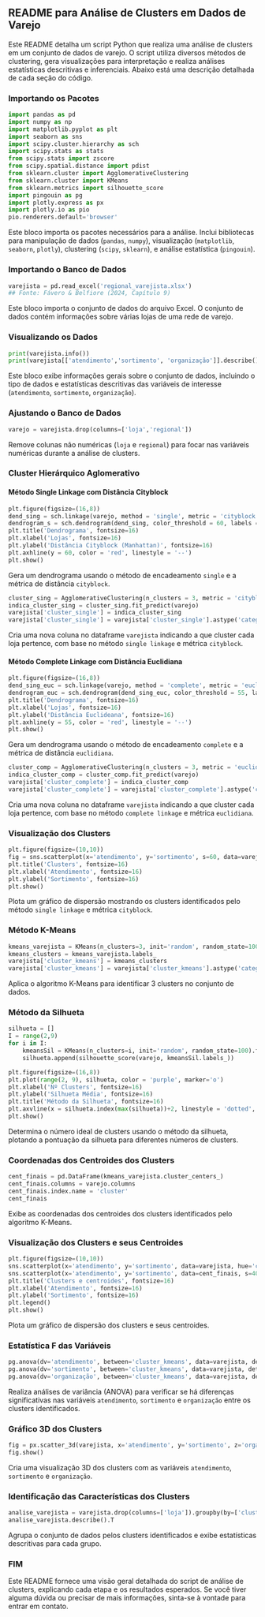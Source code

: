 ## README para Análise de Clusters em Dados de Varejo

Este README detalha um script Python que realiza uma análise de clusters em um conjunto de dados de varejo. O script utiliza diversos métodos de clustering, gera visualizações para interpretação e realiza análises estatísticas descritivas e inferenciais. Abaixo está uma descrição detalhada de cada seção do código.

### Importando os Pacotes

```python
import pandas as pd
import numpy as np
import matplotlib.pyplot as plt
import seaborn as sns
import scipy.cluster.hierarchy as sch
import scipy.stats as stats
from scipy.stats import zscore
from scipy.spatial.distance import pdist
from sklearn.cluster import AgglomerativeClustering
from sklearn.cluster import KMeans
from sklearn.metrics import silhouette_score
import pingouin as pg
import plotly.express as px 
import plotly.io as pio
pio.renderers.default='browser'
```

Este bloco importa os pacotes necessários para a análise. Inclui bibliotecas para manipulação de dados (`pandas`, `numpy`), visualização (`matplotlib`, `seaborn`, `plotly`), clustering (`scipy`, `sklearn`), e análise estatística (`pingouin`).

### Importando o Banco de Dados

```python
varejista = pd.read_excel('regional_varejista.xlsx')
## Fonte: Fávero & Belfiore (2024, Capítulo 9)
```

Este bloco importa o conjunto de dados do arquivo Excel. O conjunto de dados contém informações sobre várias lojas de uma rede de varejo.

### Visualizando os Dados

```python
print(varejista.info())
print(varejista[['atendimento','sortimento', 'organização']].describe())
```

Este bloco exibe informações gerais sobre o conjunto de dados, incluindo o tipo de dados e estatísticas descritivas das variáveis de interesse (`atendimento`, `sortimento`, `organização`).

### Ajustando o Banco de Dados

```python
varejo = varejista.drop(columns=['loja','regional'])
```

Remove colunas não numéricas (`loja` e `regional`) para focar nas variáveis numéricas durante a análise de clusters.

### Cluster Hierárquico Aglomerativo

#### Método Single Linkage com Distância Cityblock

```python
plt.figure(figsize=(16,8))
dend_sing = sch.linkage(varejo, method = 'single', metric = 'cityblock')
dendrogram_s = sch.dendrogram(dend_sing, color_threshold = 60, labels = list(varejista.loja))
plt.title('Dendrograma', fontsize=16)
plt.xlabel('Lojas', fontsize=16)
plt.ylabel('Distância Cityblock (Manhattan)', fontsize=16)
plt.axhline(y = 60, color = 'red', linestyle = '--')
plt.show()
```

Gera um dendrograma usando o método de encadeamento `single` e a métrica de distância `cityblock`.

```python
cluster_sing = AgglomerativeClustering(n_clusters = 3, metric = 'cityblock', linkage = 'single')
indica_cluster_sing = cluster_sing.fit_predict(varejo)
varejista['cluster_single'] = indica_cluster_sing
varejista['cluster_single'] = varejista['cluster_single'].astype('category')
```

Cria uma nova coluna no dataframe `varejista` indicando a que cluster cada loja pertence, com base no método `single linkage` e métrica `cityblock`.

#### Método Complete Linkage com Distância Euclidiana

```python
plt.figure(figsize=(16,8))
dend_sing_euc = sch.linkage(varejo, method = 'complete', metric = 'euclidean')
dendrogram_euc = sch.dendrogram(dend_sing_euc, color_threshold = 55, labels = list(varejista.loja))
plt.title('Dendrograma', fontsize=16)
plt.xlabel('Lojas', fontsize=16)
plt.ylabel('Distância Euclideana', fontsize=16)
plt.axhline(y = 55, color = 'red', linestyle = '--')
plt.show()
```

Gera um dendrograma usando o método de encadeamento `complete` e a métrica de distância `euclidiana`.

```python
cluster_comp = AgglomerativeClustering(n_clusters = 3, metric = 'euclidean', linkage = 'complete')
indica_cluster_comp = cluster_comp.fit_predict(varejo)
varejista['cluster_complete'] = indica_cluster_comp
varejista['cluster_complete'] = varejista['cluster_complete'].astype('category')
```

Cria uma nova coluna no dataframe `varejista` indicando a que cluster cada loja pertence, com base no método `complete linkage` e métrica `euclidiana`.

### Visualização dos Clusters

```python
plt.figure(figsize=(10,10))
fig = sns.scatterplot(x='atendimento', y='sortimento', s=60, data=varejista, hue='cluster_single')
plt.title('Clusters', fontsize=16)
plt.xlabel('Atendimento', fontsize=16)
plt.ylabel('Sortimento', fontsize=16)
plt.show()
```

Plota um gráfico de dispersão mostrando os clusters identificados pelo método `single linkage` e métrica `cityblock`.

### Método K-Means

```python
kmeans_varejista = KMeans(n_clusters=3, init='random', random_state=100).fit(varejo)
kmeans_clusters = kmeans_varejista.labels_
varejista['cluster_kmeans'] = kmeans_clusters
varejista['cluster_kmeans'] = varejista['cluster_kmeans'].astype('category')
```

Aplica o algoritmo K-Means para identificar 3 clusters no conjunto de dados.

### Método da Silhueta

```python
silhueta = []
I = range(2,9)
for i in I: 
    kmeansSil = KMeans(n_clusters=i, init='random', random_state=100).fit(varejo)
    silhueta.append(silhouette_score(varejo, kmeansSil.labels_))

plt.figure(figsize=(16,8))
plt.plot(range(2, 9), silhueta, color = 'purple', marker='o')
plt.xlabel('Nº Clusters', fontsize=16)
plt.ylabel('Silhueta Média', fontsize=16)
plt.title('Método da Silhueta', fontsize=16)
plt.axvline(x = silhueta.index(max(silhueta))+2, linestyle = 'dotted', color = 'red') 
plt.show()
```

Determina o número ideal de clusters usando o método da silhueta, plotando a pontuação da silhueta para diferentes números de clusters.

### Coordenadas dos Centroides dos Clusters

```python
cent_finais = pd.DataFrame(kmeans_varejista.cluster_centers_)
cent_finais.columns = varejo.columns
cent_finais.index.name = 'cluster'
cent_finais
```

Exibe as coordenadas dos centroides dos clusters identificados pelo algoritmo K-Means.

### Visualização dos Clusters e seus Centroides

```python
plt.figure(figsize=(10,10))
sns.scatterplot(x='atendimento', y='sortimento', data=varejista, hue='cluster_kmeans', palette='viridis', s=100)
sns.scatterplot(x='atendimento', y='sortimento', data=cent_finais, s=40, c='red', label='Centroides', marker="X")
plt.title('Clusters e centroides', fontsize=16)
plt.xlabel('Atendimento', fontsize=16)
plt.ylabel('Sortimento', fontsize=16)
plt.legend()
plt.show()
```

Plota um gráfico de dispersão dos clusters e seus centroides.

### Estatística F das Variáveis

```python
pg.anova(dv='atendimento', between='cluster_kmeans', data=varejista, detailed=True).T
pg.anova(dv='sortimento', between='cluster_kmeans', data=varejista, detailed=True).T
pg.anova(dv='organização', between='cluster_kmeans', data=varejista, detailed=True).T
```

Realiza análises de variância (ANOVA) para verificar se há diferenças significativas nas variáveis `atendimento`, `sortimento` e `organização` entre os clusters identificados.

### Gráfico 3D dos Clusters

```python
fig = px.scatter_3d(varejista, x='atendimento', y='sortimento', z='organização', color='cluster_kmeans')
fig.show()
```

Cria uma visualização 3D dos clusters com as variáveis `atendimento`, `sortimento` e `organização`.

### Identificação das Características dos Clusters

```python
analise_varejista = varejista.drop(columns=['loja']).groupby(by=['cluster_kmeans'])
analise_varejista.describe().T
```

Agrupa o conjunto de dados pelos clusters identificados e exibe estatísticas descritivas para cada grupo.

### FIM

Este README fornece uma visão geral detalhada do script de análise de clusters, explicando cada etapa e os resultados esperados. Se você tiver alguma dúvida ou precisar de mais informações, sinta-se à vontade para entrar em contato.
